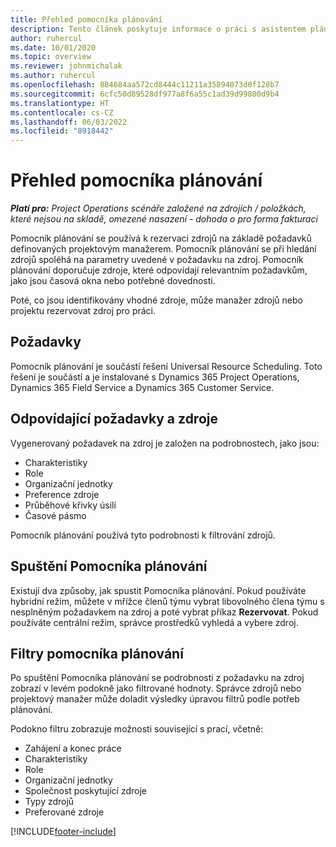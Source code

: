 ```yaml
---
title: Přehled pomocníka plánování
description: Tento článek poskytuje informace o práci s asistentem plánování při rezervaci zdrojů.
author: ruhercul
ms.date: 10/01/2020
ms.topic: overview
ms.reviewer: johnmichalak
ms.author: ruhercul
ms.openlocfilehash: 884684aa572cd8444c11211a35894073d0f128b7
ms.sourcegitcommit: 6cfc50d89528df977a8f6a55c1ad39d99800d9b4
ms.translationtype: HT
ms.contentlocale: cs-CZ
ms.lasthandoff: 06/03/2022
ms.locfileid: "8918442"
---
```

# <a name="schedule-assistant-overview"></a>Přehled pomocníka plánování

_**Platí pro:** Project Operations scénáře založené na zdrojích / položkách, které nejsou na skladě, omezené nasazení - dohoda o pro forma fakturaci_

Pomocník plánování se používá k rezervaci zdrojů na základě požadavků definovaných projektovým manažerem. Pomocník plánování se při hledání zdrojů spoléhá na parametry uvedené v požadavku na zdroj. Pomocník plánování doporučuje zdroje, které odpovídají relevantním požadavkům, jako jsou časová okna nebo potřebné dovednosti.

Poté, co jsou identifikovány vhodné zdroje, může manažer zdrojů nebo projektu rezervovat zdroj pro práci.

## <a name="prerequisites"></a>Požadavky

Pomocník plánování je součástí řešení Universal Resource Scheduling. Toto řešení je součástí a je instalované s Dynamics 365 Project Operations, Dynamics 365 Field Service a Dynamics 365 Customer Service.

## <a name="matching-requirements-and-resources"></a>Odpovídající požadavky a zdroje

Vygenerovaný požadavek na zdroj je založen na podrobnostech, jako jsou:

-   Charakteristiky
-   Role
-   Organizační jednotky
-   Preference zdroje
-   Průběhové křivky úsilí
-   Časové pásmo

Pomocník plánování používá tyto podrobnosti k filtrování zdrojů.

## <a name="launch-the-schedule-assistant"></a>Spuštění Pomocníka plánování

Existují dva způsoby, jak spustit Pomocníka plánování. Pokud používáte hybridní režim, můžete v mřížce členů týmu vybrat libovolného člena týmu s nesplněným požadavkem na zdroj a poté vybrat příkaz **Rezervovat**. Pokud používáte centrální režim, správce prostředků vyhledá a vybere zdroj.

## <a name="schedule-assistant-filters"></a>Filtry pomocníka plánování

Po spuštění Pomocníka plánování se podrobnosti z požadavku na zdroj zobrazí v levém podokně jako filtrované hodnoty. Správce zdrojů nebo projektový manažer může doladit výsledky úpravou filtrů podle potřeb plánování.

Podokno filtru zobrazuje možnosti související s prací, včetně:

-   Zahájení a konec práce
-   Charakteristiky
-   Role
-   Organizační jednotky
-   Společnost poskytující zdroje
-   Typy zdrojů
-   Preferované zdroje


[!INCLUDE[footer-include](../includes/footer-banner.md)]